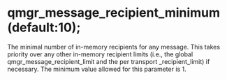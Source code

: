 # qmgr_message_recipient_minimum (default:10); 


The minimal number of in-memory recipients for any message. This
takes priority over any other in-memory recipient limits (i.e.,
the global qmgr_message_recipient_limit and the per transport
_recipient_limit) if necessary. The minimum value allowed for this
parameter is 1.



